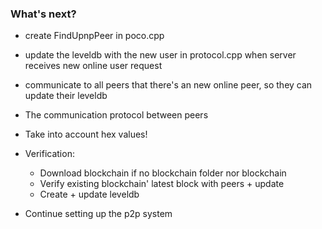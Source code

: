 ### What's next?
- create FindUpnpPeer in poco.cpp

- update the leveldb with the new user in protocol.cpp when server receives new online user request
- communicate to all peers that there's an new online peer, so they can update their leveldb

- The communication protocol between peers
- Take into account hex values!
- Verification:
  + Download blockchain if no blockchain folder nor blockchain
  + Verify existing blockchain' latest block with peers + update
  + Create + update leveldb
- Continue setting up the p2p system
